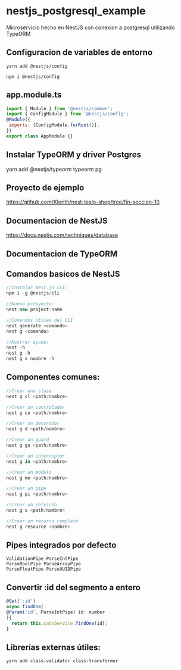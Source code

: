 # nestjs_postgresql_example
Microservicio hecho en NestJS con conexion a postgresql utilizando TypeORM

## Configuracion de variables de entorno
`yarn add @nestjs/config`

`npm i @nestjs/config`

## app.module.ts
```js
import { Module } from '@nestjs/common';
import { ConfigModule } from '@nestjs/config';
@Module({
 imports: [ConfigModule.forRoot()],
})
export class AppModule {}
```

## Instalar TypeORM y driver Postgres
 yarn add @nestjs/typeorm typeorm pg

## Proyecto de ejemplo
https://github.com/Klerith/nest-teslo-shop/tree/fin-seccion-10

## Documentacion de NestJS
https://docs.nestjs.com/techniques/database

## Documentacion de TypeORM

## Comandos basicos de NestJS

```js
//Instalar Nest.js CLI:
npm i -g @nestjs/cli

//Nuevo prroyecto:
nest new project-name

//Comandos útiles del CLI
nest generate <comando>
nest g <comando>

//Mostrar ayuda: 
nest -h
nest g -h
nest g s nombre -h

```
## Componentes comunes:
```js
//Crear una clase
nest g cl <path/nombre>

//Crear un controlador
nest g co <path/nombre>

//Crear un decorador
nest g d <path/nombre>

//Crear un guard
nest g gu <path/nombre>

//Crear un interceptor
nest g in <path/nombre>

//Crear un módulo
nest g mo <path/nombre>

//Crear un pipe
nest g pi <path/nombre>

//Crear un servicio
nest g s <path/nombre>

//Crear un recurso completo
nest g resource <nombre>

```

## Pipes integrados por defecto
```
ValidationPipe ParseIntPipe
ParseBoolPipe ParseArrayPipe
ParseFloatPipe ParseUUIDPipe
```

## Convertir :id del segmento a entero
```js
@Get(':id')
async findOne(
@Param('id', ParseIntPipe) id: number
){
  return this.catsService.findOne(id);
}
```

## Librerías externas útiles:
`yarn add class-validator class-transformer`

